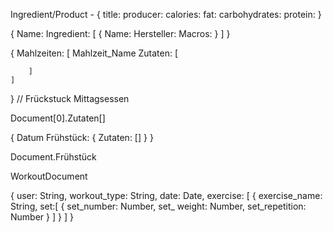Ingredient/Product -
{
    title:
    producer:
    calories:
    fat:
    carbohydrates:
    protein:
}

{
    Name:
    Ingredient: [
        {
            Name:
            Hersteller:
            Macros:
        }
    ]
}

{
    Mahlzeiten: [
        Mahlzeit_Name
        Zutaten: [

        ]
    ]
}
// Frückstuck Mittagsessen

Document[0].Zutaten[]


{
    Datum
    Frühstück: {
        Zutaten: []
    }
}

Document.Frühstück



WorkoutDocument

{
    user: String,
    workout_type: String,
    date: Date,
    exercise: [
        {
        exercise_name: String,
        set:[
            {
            set_number: Number,
            set_ weight: Number,
            set_repetition: Number
            }
        ]
        }
    ]
}